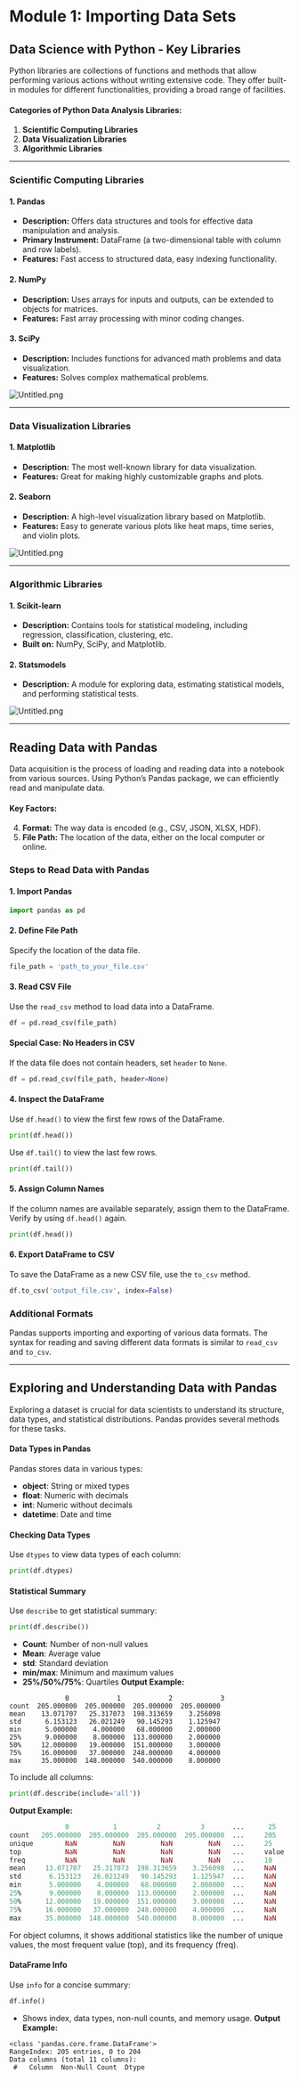 

# Module 1: Importing Data Sets
## Data Science with Python - Key Libraries
Python libraries are collections of functions and methods that allow performing various actions without writing extensive code. They offer built-in modules for different functionalities, providing a broad range of facilities.
#### Categories of Python Data Analysis Libraries:
1. **Scientific Computing Libraries**
2. **Data Visualization Libraries**
3. **Algorithmic Libraries**

___
### Scientific Computing Libraries
#### 1. **Pandas**
- **Description:** Offers data structures and tools for effective data manipulation and analysis.
- **Primary Instrument:** DataFrame (a two-dimensional table with column and row labels).
- **Features:** Fast access to structured data, easy indexing functionality.
#### 2. **NumPy**
- **Description:** Uses arrays for inputs and outputs, can be extended to objects for matrices.
- **Features:** Fast array processing with minor coding changes.
#### 3. **SciPy**
- **Description:** Includes functions for advanced math problems and data visualization.
- **Features:** Solves complex mathematical problems.

![Untitled.png](https://prod-files-secure.s3.us-west-2.amazonaws.com/03e82b26-cccb-4906-bb56-adabcbdc0655/997ac361-58a8-4f04-bb0f-79fea4baa761/Untitled.png?X-Amz-Algorithm=AWS4-HMAC-SHA256&X-Amz-Content-Sha256=UNSIGNED-PAYLOAD&X-Amz-Credential=ASIAZI2LB466Q4WO7O7G%2F20250202%2Fus-west-2%2Fs3%2Faws4_request&X-Amz-Date=20250202T201430Z&X-Amz-Expires=3600&X-Amz-Security-Token=IQoJb3JpZ2luX2VjEOr%2F%2F%2F%2F%2F%2F%2F%2F%2F%2FwEaCXVzLXdlc3QtMiJIMEYCIQCE1dDtOy%2B%2BKeiVz7hJwCjvaHW%2Fw6ACpvtHKkz9RfJvpgIhAO0VaWGHVNb8ekhY53v0DKuxPA6RIZu1ptFVz%2Fs1q7EIKogECPP%2F%2F%2F%2F%2F%2F%2F%2F%2F%2FwEQABoMNjM3NDIzMTgzODA1IgwX%2Bv39camNEmqRy4Qq3AO2EO%2B%2BN45Iqen%2B2S113urKbdEvynIkWU5yZs2rGvoz8eVEu5znIy8pAnhsiVXWwjmcOXna7qUaKcihLh7NsV%2BIM757%2BVLqg0vn4E8INY0wv5264GKh%2Fon09NQw63eO9VzoKahXTtHEuTlwvicbqbM7jWZqTODakPL%2Bj7lCAUu5xf0sS7TpIJ2kxnCtF3Kr17HAW%2F9O2altIgXdXWJVJvcooPgTgcT9tXWJGvDIjUgewjanjcFhtwEJGVJzyE1uTCpIXf96hlgaZk583uzVLfGCup3NcZhB2jxH%2FdXGucKKNuyKNag13dXcaXxOc7YI%2BukGJpgcVPwNuhrBQBUn1IK27s%2FGj%2B%2BhP3Fjd3PYTbusVmuHK%2BhSniI6lfMTGoo0eVVwQYQ6FZm7QH14gBcXR9VqsOMAwB9TnfW%2BsnRIItXtgxWXHPLcW7ooKoqYSMxTTby%2FarDOzx6ZOl%2B5vgV8jY67bi1wuVNwUs45kXUqhsl9OH5YwwZ4%2BF6t44xtZh%2BL4DPC2swk6SmHmSvuoEe33osWbmLcl0ErzLhzhe%2Btx%2BkRiJBNMXOs7UEeO9rf8NBdqwm48pa%2BsqMOnEhJGLU5ETdcczykilfYNEu1W9bMOR0paKiOSaW6x%2FkLxA1zfDDQ3f68BjqkAYQgRsX5hGEOJe2orSoKyh3PTzsdKnmuclJzFCO7x7fpY1%2Bg4yvn1MJ3%2B6%2Fa%2Bgu%2BqRsJ%2BL46K2QbhyZqCOTXYrnAPCF9Vsy2FrXT9dbRznF0vvb7oEiNlOWF%2BXzyc%2Fa%2BM8dHFZyIs0g08PqI69LzwrSDwWSPnyjSGfrVVd8fuiLCE0sb0d2z7LdClD6OJ4LWSSPHlET8F4cvGEJP6E2LPyeQ0Lk6&X-Amz-Signature=a3c71b450b78d83f8b452dafca4505bf955be7a3434256a64c7143e4dc77883b&X-Amz-SignedHeaders=host&x-id=GetObject)
___
### Data Visualization Libraries
#### 1. **Matplotlib**
- **Description:** The most well-known library for data visualization.
- **Features:** Great for making highly customizable graphs and plots.
#### 2. **Seaborn**
- **Description:** A high-level visualization library based on Matplotlib.
- **Features:** Easy to generate various plots like heat maps, time series, and violin plots.

![Untitled.png](https://prod-files-secure.s3.us-west-2.amazonaws.com/03e82b26-cccb-4906-bb56-adabcbdc0655/733d1e42-5a53-4fd8-90c1-3d85254369a6/Untitled.png?X-Amz-Algorithm=AWS4-HMAC-SHA256&X-Amz-Content-Sha256=UNSIGNED-PAYLOAD&X-Amz-Credential=ASIAZI2LB466UTPLBXK7%2F20250202%2Fus-west-2%2Fs3%2Faws4_request&X-Amz-Date=20250202T201429Z&X-Amz-Expires=3600&X-Amz-Security-Token=IQoJb3JpZ2luX2VjEOr%2F%2F%2F%2F%2F%2F%2F%2F%2F%2FwEaCXVzLXdlc3QtMiJHMEUCICwL6Udbh%2BJXvbrayL1ks5m2U4nylEb8R8xO2r%2BPVLuCAiEA6UZPk4JKgnFLj8BtsZi93KV50LK2fN9e4IVLecP37TsqiAQI8%2F%2F%2F%2F%2F%2F%2F%2F%2F%2F%2FARAAGgw2Mzc0MjMxODM4MDUiDKTtDfS%2BF%2FHHOMG%2BISrcA9sYIKkgD%2BuOY0mUaF1ewKxXziKise9hxDyTW7dlrimzQRAkfOAlZop9ncq8OUO872FYlvngBRMHBnBs%2BCGEhaf25nxg4goE%2Fuagm0g5nN1gtbohqDMpEv7wgy0FMXovv9OVzv8ULQ1MTZRCSWbko4jB4d2uaOAQG4Oit8AtnDeUOgmCxe81joMv3MbIE5y6GRgMyYOkY4NY20CCNDptBkJ0LrPXUv%2BU5ROUk4G3K%2FapPkRCffWIfQe0Vt0JDjPDQ28gkwNCvYW5c%2FOQQYYW8NqDyynYq97uvwBras2qG5dTQ7uMwtpVnIYBcWCTtL5GAUtsG%2FwarXMzQw6rvrdUCHkeIoJHnj04uWvf7GWc0dlYzW7KCuO%2FfWChAShDYoFDsKfCs5DT9DzNGr5kWBFr6kFJS497tBNG0M6ivnFg8MQjh5vuIT9J3I7Xm9w5HzZYuRfbiNordF78KOcyhbmG6vsPHFSWNQIEyWCBrklLHN%2F0xzFu%2FsT5UyjaIc6dIE5gHE9UkuKAS1l6o5S8wAOGqOC60wX4qFEct3c6W%2Bkg1kIJIVN0LW9SKjklNXtmxuJTsRoRy0B%2FdKsA%2Fw%2ByVDCuwyhkF5AUJ7H%2BrQfczjYNAG0scmC1Y%2B9xFA3GS8jXMOHd%2FrwGOqUBHu26LVC8%2Bi9ffEV7JiG%2FpfFSfxdQf7gRVwS%2BTK3i56Xck3xZggXw2JGKSGwdXuDQq3DMSdn2hAojXpjlcSO3FgmavXxxFjV7KnC5PGr5iOZnrZrP5O6VYMOb5RlPc405PHpePYEc1HigOizqb%2BYr1j2F1MOaBxYc6mSgGaLRG%2Bv5cW4SUWukMqSpD%2F5Jstyqm1CqPsXwQmdYNubMxEgMESLr5mjY&X-Amz-Signature=49830c1dc3f3370dd5571e7acf9283b91b6044619b5d55b21223e4364dfb071c&X-Amz-SignedHeaders=host&x-id=GetObject)
___
### Algorithmic Libraries
#### 1. **Scikit-learn**
- **Description:** Contains tools for statistical modeling, including regression, classification, clustering, etc.
- **Built on:** NumPy, SciPy, and Matplotlib.
#### 2. **Statsmodels**
- **Description:** A module for exploring data, estimating statistical models, and performing statistical tests.

![Untitled.png](https://prod-files-secure.s3.us-west-2.amazonaws.com/03e82b26-cccb-4906-bb56-adabcbdc0655/c62885f5-417d-4179-834f-d68f8f2bdf39/Untitled.png?X-Amz-Algorithm=AWS4-HMAC-SHA256&X-Amz-Content-Sha256=UNSIGNED-PAYLOAD&X-Amz-Credential=ASIAZI2LB466UTPLBXK7%2F20250202%2Fus-west-2%2Fs3%2Faws4_request&X-Amz-Date=20250202T201429Z&X-Amz-Expires=3600&X-Amz-Security-Token=IQoJb3JpZ2luX2VjEOr%2F%2F%2F%2F%2F%2F%2F%2F%2F%2FwEaCXVzLXdlc3QtMiJHMEUCICwL6Udbh%2BJXvbrayL1ks5m2U4nylEb8R8xO2r%2BPVLuCAiEA6UZPk4JKgnFLj8BtsZi93KV50LK2fN9e4IVLecP37TsqiAQI8%2F%2F%2F%2F%2F%2F%2F%2F%2F%2F%2FARAAGgw2Mzc0MjMxODM4MDUiDKTtDfS%2BF%2FHHOMG%2BISrcA9sYIKkgD%2BuOY0mUaF1ewKxXziKise9hxDyTW7dlrimzQRAkfOAlZop9ncq8OUO872FYlvngBRMHBnBs%2BCGEhaf25nxg4goE%2Fuagm0g5nN1gtbohqDMpEv7wgy0FMXovv9OVzv8ULQ1MTZRCSWbko4jB4d2uaOAQG4Oit8AtnDeUOgmCxe81joMv3MbIE5y6GRgMyYOkY4NY20CCNDptBkJ0LrPXUv%2BU5ROUk4G3K%2FapPkRCffWIfQe0Vt0JDjPDQ28gkwNCvYW5c%2FOQQYYW8NqDyynYq97uvwBras2qG5dTQ7uMwtpVnIYBcWCTtL5GAUtsG%2FwarXMzQw6rvrdUCHkeIoJHnj04uWvf7GWc0dlYzW7KCuO%2FfWChAShDYoFDsKfCs5DT9DzNGr5kWBFr6kFJS497tBNG0M6ivnFg8MQjh5vuIT9J3I7Xm9w5HzZYuRfbiNordF78KOcyhbmG6vsPHFSWNQIEyWCBrklLHN%2F0xzFu%2FsT5UyjaIc6dIE5gHE9UkuKAS1l6o5S8wAOGqOC60wX4qFEct3c6W%2Bkg1kIJIVN0LW9SKjklNXtmxuJTsRoRy0B%2FdKsA%2Fw%2ByVDCuwyhkF5AUJ7H%2BrQfczjYNAG0scmC1Y%2B9xFA3GS8jXMOHd%2FrwGOqUBHu26LVC8%2Bi9ffEV7JiG%2FpfFSfxdQf7gRVwS%2BTK3i56Xck3xZggXw2JGKSGwdXuDQq3DMSdn2hAojXpjlcSO3FgmavXxxFjV7KnC5PGr5iOZnrZrP5O6VYMOb5RlPc405PHpePYEc1HigOizqb%2BYr1j2F1MOaBxYc6mSgGaLRG%2Bv5cW4SUWukMqSpD%2F5Jstyqm1CqPsXwQmdYNubMxEgMESLr5mjY&X-Amz-Signature=92168f22d7d3ecad89a417a9c76ff0bd64051a2b328611d51478401b3ab34825&X-Amz-SignedHeaders=host&x-id=GetObject)
___
## Reading Data with Pandas
Data acquisition is the process of loading and reading data into a notebook from various sources. Using Python’s Pandas package, we can efficiently read and manipulate data.
#### Key Factors:
4. **Format:** The way data is encoded (e.g., CSV, JSON, XLSX, HDF).
5. **File Path:** The location of the data, either on the local computer or online.
### Steps to Read Data with Pandas
#### 1. **Import Pandas**
```python
import pandas as pd
```
#### 2. **Define File Path**
Specify the location of the data file.
```python
file_path = 'path_to_your_file.csv'
```
#### 3. **Read CSV File**
Use the `read_csv` method to load data into a DataFrame.
```python
df = pd.read_csv(file_path)
```
#### Special Case: No Headers in CSV
If the data file does not contain headers, set `header` to `None`.
```python
df = pd.read_csv(file_path, header=None)
```
#### 4. **Inspect the DataFrame**
Use `df.head()` to view the first few rows of the DataFrame.
```python
print(df.head())
```
Use `df.tail()` to view the last few rows.
```python
print(df.tail())
```
#### 5. **Assign Column Names**
If the column names are available separately, assign them to the DataFrame.
Verify by using `df.head()` again.
```python
print(df.head())
```
#### 6. **Export DataFrame to CSV**
To save the DataFrame as a new CSV file, use the `to_csv` method.
```python
df.to_csv('output_file.csv', index=False)
```
### Additional Formats
Pandas supports importing and exporting of various data formats. The syntax for reading and saving different data formats is similar to `read_csv` and `to_csv`.
___
## Exploring and Understanding Data with Pandas
Exploring a dataset is crucial for data scientists to understand its structure, data types, and statistical distributions. Pandas provides several methods for these tasks.
#### Data Types in Pandas
Pandas stores data in various types:
- **object**: String or mixed types
- **float**: Numeric with decimals
- **int**: Numeric without decimals
- **datetime**: Date and time
#### Checking Data Types
Use `dtypes` to view data types of each column:
```python
print(df.dtypes)
```
#### Statistical Summary
Use `describe` to get statistical summary:
```python
print(df.describe())
```
- **Count**: Number of non-null values
- **Mean**: Average value
- **std**: Standard deviation
- **min/max**: Minimum and maximum values
- **25%/50%/75%**: Quartiles
**Output Example:**
```plain text
              0            1            2            3
count  205.000000  205.000000  205.000000  205.000000
mean    13.071707   25.317073  198.313659    3.256098
std      6.153123   26.021249   90.145293    1.125947
min      5.000000    4.000000   68.000000    2.000000
25%      9.000000    8.000000  113.000000    2.000000
50%     12.000000   19.000000  151.000000    3.000000
75%     16.000000   37.000000  248.000000    4.000000
max     35.000000  148.000000  540.000000    8.000000
```
To include all columns:
```python
print(df.describe(include='all'))
```
**Output Example:**
```r
              0           1          2          3       ...      25       26       27
count   205.000000  205.000000  205.000000  205.000000  ...     205      205      205
unique        NaN         NaN         NaN         NaN   ...     25       25       25
top           NaN         NaN         NaN         NaN   ...     value    value    value
freq          NaN         NaN         NaN         NaN   ...     10       10       10
mean     13.071707   25.317073  198.313659    3.256098  ...     NaN      NaN      NaN
std       6.153123   26.021249   90.145293    1.125947  ...     NaN      NaN      NaN
min       5.000000    4.000000   68.000000    2.000000  ...     NaN      NaN      NaN
25%       9.000000    8.000000  113.000000    2.000000  ...     NaN      NaN      NaN
50%      12.000000   19.000000  151.000000    3.000000  ...     NaN      NaN      NaN
75%      16.000000   37.000000  248.000000    4.000000  ...     NaN      NaN      NaN
max      35.000000  148.000000  540.000000    8.000000  ...     NaN      NaN      NaN
```
For object columns, it shows additional statistics like the number of unique values, the most frequent value (top), and its frequency (freq).
#### DataFrame Info
Use `info` for a concise summary:
```python
df.info()
```
- Shows index, data types, non-null counts, and memory usage.
**Output Example:**
```less
<class 'pandas.core.frame.DataFrame'>
RangeIndex: 205 entries, 0 to 204
Data columns (total 11 columns):
 #   Column  Non-Null Count  Dtype
